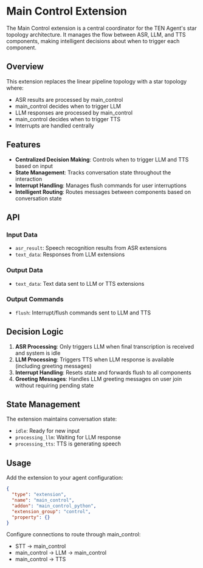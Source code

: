 # Main Control Extension

The Main Control extension is a central coordinator for the TEN Agent's star topology architecture. It manages the flow between ASR, LLM, and TTS components, making intelligent decisions about when to trigger each component.

## Overview

This extension replaces the linear pipeline topology with a star topology where:
- ASR results are processed by main_control
- main_control decides when to trigger LLM
- LLM responses are processed by main_control  
- main_control decides when to trigger TTS
- Interrupts are handled centrally

## Features

- **Centralized Decision Making**: Controls when to trigger LLM and TTS based on input
- **State Management**: Tracks conversation state throughout the interaction
- **Interrupt Handling**: Manages flush commands for user interruptions
- **Intelligent Routing**: Routes messages between components based on conversation state

## API

### Input Data
- `asr_result`: Speech recognition results from ASR extensions
- `text_data`: Responses from LLM extensions

### Output Data  
- `text_data`: Text data sent to LLM or TTS extensions

### Output Commands
- `flush`: Interrupt/flush commands sent to LLM and TTS

## Decision Logic

1. **ASR Processing**: Only triggers LLM when final transcription is received and system is idle
2. **LLM Processing**: Triggers TTS when LLM response is available (including greeting messages)
3. **Interrupt Handling**: Resets state and forwards flush to all components
4. **Greeting Messages**: Handles LLM greeting messages on user join without requiring pending state

## State Management

The extension maintains conversation state:
- `idle`: Ready for new input
- `processing_llm`: Waiting for LLM response
- `processing_tts`: TTS is generating speech

## Usage

Add the extension to your agent configuration:

```json
{
  "type": "extension",
  "name": "main_control",
  "addon": "main_control_python",
  "extension_group": "control",
  "property": {}
}
```

Configure connections to route through main_control:
- STT → main_control
- main_control → LLM → main_control  
- main_control → TTS